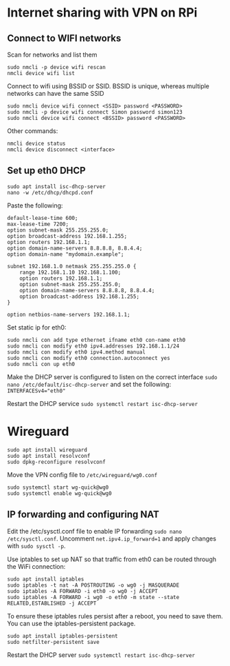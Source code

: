 # Internet sharing with VPN on RPi

## Connect to WIFI networks

Scan for networks and list them
```
sudo nmcli -p device wifi rescan
nmcli device wifi list
```

Connect to wifi using BSSID or SSID. BSSID is unique, whereas multiple networks can have the same SSID
```
sudo nmcli device wifi connect <SSID> password <PASSWORD>
sudo nmcli -p device wifi connect Simon password simon123
sudo nmcli device wifi connect <BSSID> password <PASSWORD>
```

Other commands:
```
nmcli device status
nmcli device disconnect <interface>
```

## Set up eth0 DHCP

```
sudo apt install isc-dhcp-server
nano -w /etc/dhcp/dhcpd.conf
```

Paste the following:

```
default-lease-time 600;
max-lease-time 7200;
option subnet-mask 255.255.255.0;
option broadcast-address 192.168.1.255;
option routers 192.168.1.1;
option domain-name-servers 8.8.8.8, 8.8.4.4;
option domain-name "mydomain.example";

subnet 192.168.1.0 netmask 255.255.255.0 {
    range 192.168.1.10 192.168.1.100;
    option routers 192.168.1.1;
    option subnet-mask 255.255.255.0;
    option domain-name-servers 8.8.8.8, 8.8.4.4;
    option broadcast-address 192.168.1.255;
}

option netbios-name-servers 192.168.1.1;
```

Set static ip for eth0:

```
sudo nmcli con add type ethernet ifname eth0 con-name eth0
sudo nmcli con modify eth0 ipv4.addresses 192.168.1.1/24
sudo nmcli con modify eth0 ipv4.method manual
sudo nmcli con modify eth0 connection.autoconnect yes
sudo nmcli con up eth0
```

Make the DHCP server is configured to listen on the correct interface `sudo nano /etc/default/isc-dhcp-server` and set the following: `INTERFACESv4="eth0"`

Restart the DHCP service `sudo systemctl restart isc-dhcp-server`

# Wireguard

```
sudo apt install wireguard
sudo apt install resolvconf
sudo dpkg-reconfigure resolvconf
```

Move the VPN config file to `/etc/wireguard/wg0.conf`

```
sudo systemctl start wg-quick@wg0
sudo systemctl enable wg-quick@wg0
```

## IP forwarding and configuring NAT

Edit the /etc/sysctl.conf file to enable IP forwarding `sudo nano /etc/sysctl.conf`. Uncomment `net.ipv4.ip_forward=1` and apply changes with `sudo sysctl -p`.

Use iptables to set up NAT so that traffic from eth0 can be routed through the WiFi connection:

```
sudo apt install iptables
sudo iptables -t nat -A POSTROUTING -o wg0 -j MASQUERADE
sudo iptables -A FORWARD -i eth0 -o wg0 -j ACCEPT
sudo iptables -A FORWARD -i wg0 -o eth0 -m state --state RELATED,ESTABLISHED -j ACCEPT
```

To ensure these iptables rules persist after a reboot, you need to save them. You can use the iptables-persistent package.

```
sudo apt install iptables-persistent
sudo netfilter-persistent save
```

Restart the DHCP server `sudo systemctl restart isc-dhcp-server`